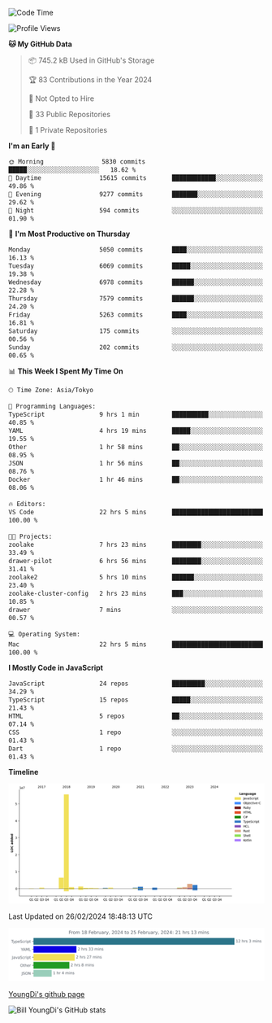 <!--START_SECTION:waka-->
![Code Time](http://img.shields.io/badge/Code%20Time-414%20hrs%2010%20mins-blue)

![Profile Views](http://img.shields.io/badge/Profile%20Views-0-blue)

**🐱 My GitHub Data** 

> 📦 745.2 kB Used in GitHub's Storage 
 > 
> 🏆 83 Contributions in the Year 2024
 > 
> 🚫 Not Opted to Hire
 > 
> 📜 33 Public Repositories 
 > 
> 🔑 1 Private Repositories 
 > 
**I'm an Early 🐤** 

```text
🌞 Morning                5830 commits        █████░░░░░░░░░░░░░░░░░░░░   18.62 % 
🌆 Daytime                15615 commits       ████████████░░░░░░░░░░░░░   49.86 % 
🌃 Evening                9277 commits        ███████░░░░░░░░░░░░░░░░░░   29.62 % 
🌙 Night                  594 commits         ░░░░░░░░░░░░░░░░░░░░░░░░░   01.90 % 
```
📅 **I'm Most Productive on Thursday** 

```text
Monday                   5050 commits        ████░░░░░░░░░░░░░░░░░░░░░   16.13 % 
Tuesday                  6069 commits        █████░░░░░░░░░░░░░░░░░░░░   19.38 % 
Wednesday                6978 commits        ██████░░░░░░░░░░░░░░░░░░░   22.28 % 
Thursday                 7579 commits        ██████░░░░░░░░░░░░░░░░░░░   24.20 % 
Friday                   5263 commits        ████░░░░░░░░░░░░░░░░░░░░░   16.81 % 
Saturday                 175 commits         ░░░░░░░░░░░░░░░░░░░░░░░░░   00.56 % 
Sunday                   202 commits         ░░░░░░░░░░░░░░░░░░░░░░░░░   00.65 % 
```


📊 **This Week I Spent My Time On** 

```text
🕑︎ Time Zone: Asia/Tokyo

💬 Programming Languages: 
TypeScript               9 hrs 1 min         ██████████░░░░░░░░░░░░░░░   40.85 % 
YAML                     4 hrs 19 mins       █████░░░░░░░░░░░░░░░░░░░░   19.55 % 
Other                    1 hr 58 mins        ██░░░░░░░░░░░░░░░░░░░░░░░   08.95 % 
JSON                     1 hr 56 mins        ██░░░░░░░░░░░░░░░░░░░░░░░   08.76 % 
Docker                   1 hr 46 mins        ██░░░░░░░░░░░░░░░░░░░░░░░   08.06 % 

🔥 Editors: 
VS Code                  22 hrs 5 mins       █████████████████████████   100.00 % 

🐱‍💻 Projects: 
zoolake                  7 hrs 23 mins       ████████░░░░░░░░░░░░░░░░░   33.49 % 
drawer-pilot             6 hrs 56 mins       ████████░░░░░░░░░░░░░░░░░   31.41 % 
zoolake2                 5 hrs 10 mins       ██████░░░░░░░░░░░░░░░░░░░   23.40 % 
zoolake-cluster-config   2 hrs 23 mins       ███░░░░░░░░░░░░░░░░░░░░░░   10.85 % 
drawer                   7 mins              ░░░░░░░░░░░░░░░░░░░░░░░░░   00.57 % 

💻 Operating System: 
Mac                      22 hrs 5 mins       █████████████████████████   100.00 % 
```

**I Mostly Code in JavaScript** 

```text
JavaScript               24 repos            █████████░░░░░░░░░░░░░░░░   34.29 % 
TypeScript               15 repos            █████░░░░░░░░░░░░░░░░░░░░   21.43 % 
HTML                     5 repos             ██░░░░░░░░░░░░░░░░░░░░░░░   07.14 % 
CSS                      1 repo              ░░░░░░░░░░░░░░░░░░░░░░░░░   01.43 % 
Dart                     1 repo              ░░░░░░░░░░░░░░░░░░░░░░░░░   01.43 % 
```



**Timeline**

![Lines of Code chart](https://raw.githubusercontent.com/Youngdi/Youngdi/master/assets/bar_graph.png)


 Last Updated on 26/02/2024 18:48:13 UTC
<!--END_SECTION:waka-->

![wakatime](./images/stat.svg)

[YoungDi's github page](https://youngdi.github.io)

![Bill YoungDi's GitHub stats](https://github-readme-stats.vercel.app/api?username=youngdi&count_private=true&show_icons=true)
